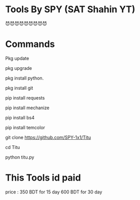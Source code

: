 # Tools By SPY (SAT Shahin YT)

😈😈😈😈😈😈😈😈😈


# Commands

Pkg update 

pkg upgrade 

pkg install python. 

pkg install git 

pip install requests 

pip install mechanize 

pip install bs4 

pip install temcolor

git clone https://github.com/SPY-1x1/Titu

cd Titu

python titu.py

# This Tools id paid 

price : 350 BDT for 15 day 
        600 BDT for 30 day
